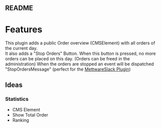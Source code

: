 README
---
# Features
This plugin adds a public Order overview (CMSElement) with all orders of the current day.  
It also adds a "Stop Orders" Button. When this button is pressed, no more orders can be placed on this day.
(Orders can be freed in the administration)
When the orders are stopped an event will be dispatched "StopOrdersMessage" 
(perfect for the [MettwareSlack Plugin](https://github.com/HoelShare/mettware-slack))

## Ideas
### Statistics
- CMS Element
- Show Total Order
- Ranking
